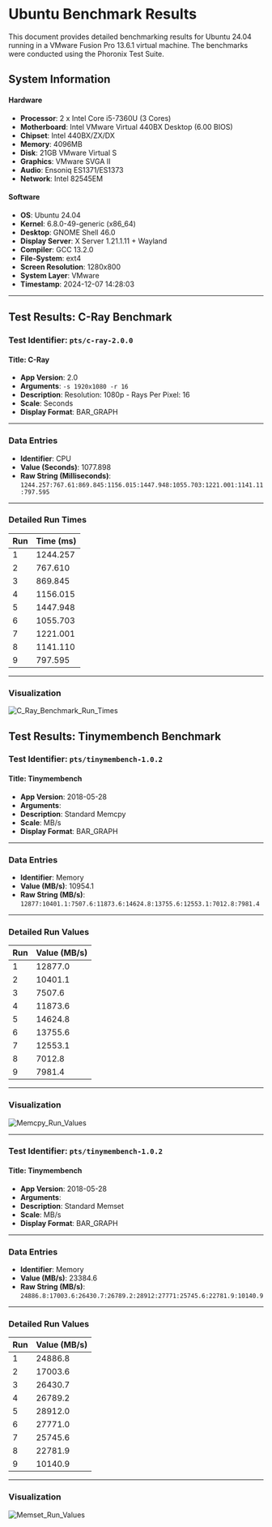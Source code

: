 # Ubuntu Benchmark Results

This document provides detailed benchmarking results for Ubuntu 24.04 running in a VMware Fusion Pro 13.6.1 virtual machine. The benchmarks were conducted using the Phoronix Test Suite.

## System Information

#### Hardware
- **Processor**: 2 x Intel Core i5-7360U (3 Cores)
- **Motherboard**: Intel VMware Virtual 440BX Desktop (6.00 BIOS)
- **Chipset**: Intel 440BX/ZX/DX
- **Memory**: 4096MB
- **Disk**: 21GB VMware Virtual S
- **Graphics**: VMware SVGA II
- **Audio**: Ensoniq ES1371/ES1373
- **Network**: Intel 82545EM

#### Software
- **OS**: Ubuntu 24.04
- **Kernel**: 6.8.0-49-generic (x86_64)
- **Desktop**: GNOME Shell 46.0
- **Display Server**: X Server 1.21.1.11 + Wayland
- **Compiler**: GCC 13.2.0
- **File-System**: ext4
- **Screen Resolution**: 1280x800
- **System Layer**: VMware
- **Timestamp**: 2024-12-07 14:28:03

---

## Test Results: C-Ray Benchmark

### Test Identifier: `pts/c-ray-2.0.0`

#### Title: C-Ray
- **App Version**: 2.0
- **Arguments**: `-s 1920x1080 -r 16`
- **Description**: Resolution: 1080p - Rays Per Pixel: 16
- **Scale**: Seconds
- **Display Format**: BAR_GRAPH

---

### Data Entries
- **Identifier**: CPU
- **Value (Seconds)**: 1077.898
- **Raw String (Milliseconds)**: `1244.257:767.61:869.845:1156.015:1447.948:1055.703:1221.001:1141.11:797.595`

---

### Detailed Run Times

| Run | Time (ms) |
|-----|-----------|
| 1   | 1244.257  |
| 2   | 767.610   |
| 3   | 869.845   |
| 4   | 1156.015  |
| 5   | 1447.948  |
| 6   | 1055.703  |
| 7   | 1221.001  |
| 8   | 1141.110  |
| 9   | 797.595   |

---

### Visualization
![C_Ray_Benchmark_Run_Times](https://github.com/user-attachments/assets/202c6ef4-b896-4725-92e6-de4f519be938)

## Test Results: Tinymembench Benchmark

### Test Identifier: `pts/tinymembench-1.0.2`

#### Title: Tinymembench
- **App Version**: 2018-05-28
- **Arguments**: 
- **Description**: Standard Memcpy
- **Scale**: MB/s
- **Display Format**: BAR_GRAPH

---

### Data Entries
- **Identifier**: Memory
- **Value (MB/s)**: 10954.1
- **Raw String (MB/s)**: `12877:10401.1:7507.6:11873.6:14624.8:13755.6:12553.1:7012.8:7981.4`

---

### Detailed Run Values

| Run | Value (MB/s) |
|-----|--------------|
| 1   | 12877.0      |
| 2   | 10401.1      |
| 3   | 7507.6       |
| 4   | 11873.6      |
| 5   | 14624.8      |
| 6   | 13755.6      |
| 7   | 12553.1      |
| 8   | 7012.8       |
| 9   | 7981.4       |

---

### Visualization
![Memcpy_Run_Values](https://github.com/user-attachments/assets/21a0ac94-f4f1-49f3-bf13-70b6e4069b1a)

---

### Test Identifier: `pts/tinymembench-1.0.2`

#### Title: Tinymembench
- **App Version**: 2018-05-28
- **Arguments**: 
- **Description**: Standard Memset
- **Scale**: MB/s
- **Display Format**: BAR_GRAPH

---

### Data Entries
- **Identifier**: Memory
- **Value (MB/s)**: 23384.6
- **Raw String (MB/s)**: `24886.8:17003.6:26430.7:26789.2:28912:27771:25745.6:22781.9:10140.9`

---

### Detailed Run Values

| Run | Value (MB/s) |
|-----|--------------|
| 1   | 24886.8      |
| 2   | 17003.6      |
| 3   | 26430.7      |
| 4   | 26789.2      |
| 5   | 28912.0      |
| 6   | 27771.0      |
| 7   | 25745.6      |
| 8   | 22781.9      |
| 9   | 10140.9      |

---

### Visualization
![Memset_Run_Values](https://github.com/user-attachments/assets/ed1b7294-cda9-4a1d-9e90-99932f424fd4)
